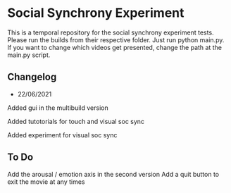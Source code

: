# Social Synchrony Experiment

This is a temporal repository for the social synchrony experiment tests. Please run the builds from their respective folder. Just run python main.py. If you want to change which videos get presented, change the path at the main.py script.

## Changelog

- 22/06/2021 

Added gui in the multibuild version

Added tutotorials for touch and visual soc sync

Added experiment for visual soc sync

## To Do
Add the arousal / emotion axis in the second version 
Add a quit button to exit the movie at any times